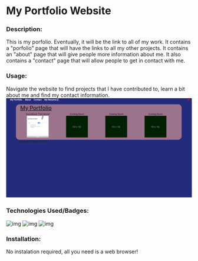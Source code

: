 # My Portfolio Website

### Description:
This is my porfolio. Eventually, it will be the link to all of my work. 
It contains a "porfolio" page that will have the links to all my other projects.
It contains an "about" page that will give people more information about me.
It also contains a "contact" page that will allow people to get in contact with me.

### Usage:
Navigate the website to find projects that I have contributed to, learn a bit about me and find my contact information.
![img](website.png)

### Technologies Used/Badges:
![img](https://img.shields.io/badge/html-used-red)
![img](https://img.shields.io/badge/css-used-red)
![img](https://img.shields.io/badge/bootstrap-used-red)

### Installation:
No instalation required, all you need is a web browser!


